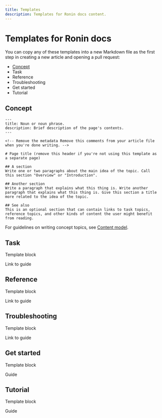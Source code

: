 ```yaml
---
title: Templates
description: Templates for Ronin docs content.
---
```


# Templates for Ronin docs
You can copy any of these templates into a new Markdown file as the first step in creating a new article and opening a pull request:
* [Concept](#concept)
* Task
* Reference
* Troubleshooting
* Get started 
* Tutorial

## Concept

```
---
title: Noun or noun phrase.
description: Brief description of the page's contents.
---

<!-- Remove the metadata Remove this comments from your article file when you're done writing. -->

# Page title (remove this header if you're not using this template as a separate page)

## A section
Write one or two paragraphs about the main idea of the topic. Call this section "Overview" or "Introduction".

## Another section
Write a paragraph that explains what this thing is. Write another paragraph that explains what this thing is. Give this section a title more related to the idea of the topic.

## See also
This is an optional section that can contain links to task topics, reference topics, and other kinds of content the user might benefit from reading.
```

For guidelines on writing concept topics, see [Content model](./contribution-guide.md#concept).

## Task
Template block

Link to guide

## Reference
Template block

Link to guide

## Troubleshooting
Template block

Link to guide

## Get started
Template block

Guide

## Tutorial
Template block

Guide
